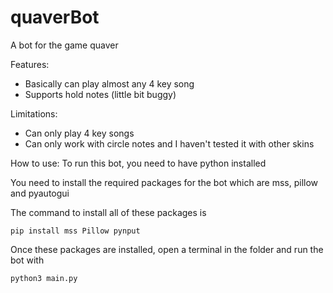 # quaverBot
A bot for the game quaver

Features:
- Basically can play almost any 4 key song
- Supports hold notes (little bit buggy)

Limitations:
- Can only play 4 key songs
- Can only work with circle notes and I haven't tested it with other skins

How to use:
To run this bot, you need to have python installed

You need to install the required packages for the bot which are mss, pillow and pyautogui

The command to install all of these packages is

```pip install mss Pillow pynput```

Once these packages are installed, open a terminal in the folder and run the bot with

```python3 main.py```
